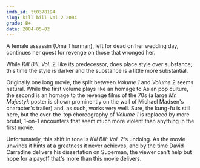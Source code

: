 ```yaml
---
imdb_id: tt0378194
slug: kill-bill-vol-2-2004
grade: B+
date: 2004-05-02
---
```


A female assassin (Uma Thurman), left for dead on her wedding day, continues her quest for revenge on those that wronged her.

While _Kill Bill: Vol. 2_, like its predecessor, does place style over substance; this time the style is darker and the substance is a little more substantial.

Originally one long movie, the split between _Volume 1_ and _Volume 2_ seems natural. While the first volume plays like an homage to Asian pop culture, the second is an homage to the revenge films of the 70s (a large <span data-imdb-id="tt0071866">_Mr. Majestyk_</span> poster is shown prominently on the wall of Michael Madsen's character's trailer) and, as such, works very well. Sure, the kung-fu is still here, but the over-the-top choreography of _Volume 1_ is replaced by more brutal, 1-on-1 encounters that seem much more violent than anything in the first movie.

Unfortunately, this shift in tone is _Kill Bill: Vol. 2_'s undoing. As the movie unwinds it hints at a greatness it never achieves, and by the time David Carradine delivers his dissertation on Superman, the viewer can't help but hope for a payoff that's more than this movie delivers.
